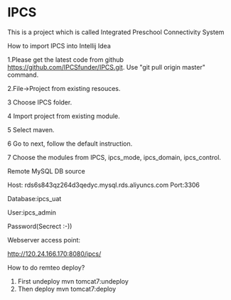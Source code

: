 #  IPCS
This is a project which is called Integrated Preschool Connectivity System

How to import IPCS into Intellij Idea  

1.Please get the latest code from github https://github.com/IPCSfunder/IPCS.git. Use "git pull origin master" command. 

2.File->Project from existing resouces. 

3 Choose IPCS folder. 

4 Import project from existing module. 

5 Select maven. 

6 Go to next, follow the default instruction. 

7 Choose the modules from IPCS, ipcs_mode, ipcs_domain, ipcs_control. 

Remote MySQL DB source

Host: rds6s843qz264d3qedyc.mysql.rds.aliyuncs.com Port:3306

Database:ipcs_uat

User:ipcs_admin

Password(Secrect :-))

Webserver access point:

http://120.24.166.170:8080/ipcs/

How to do remteo deploy?
1) First undeploy
mvn tomcat7:undeploy
2) Then deploy
mvn tomcat7:deploy 
